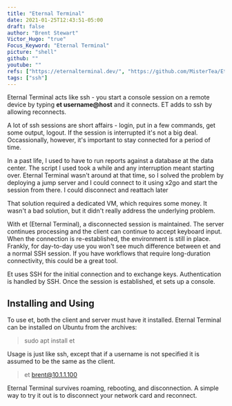 ```yaml
---
title: "Eternal Terminal"
date: 2021-01-25T12:43:51-05:00
draft: false
author: "Brent Stewart"
Victor_Hugo: "true"
Focus_Keyword: "Eternal Terminal"
picture: "shell"
github: ""
youtube: ""
refs: ["https://eternalterminal.dev/", "https://github.com/MisterTea/EternalTerminal"]
tags: ["ssh"]
---
```

Eternal Terminal acts like ssh - you start a console session on a remote device by typing __et username@host__ and it connects.  ET adds to ssh by allowing reconnects.

A lot of ssh sessions are short affairs - login, put in a few commands, get some output, logout.  If the session is interrupted it's not a big deal.  Occassionally, however, it's important to stay connected for a period of time.

In a past life, I used to have to run reports against a database at the data center.  The script I used took a while and any interruption meant starting over.  Eternal Terminal wasn't around at that time, so I solved the problem by deploying a jump server and I could connect to it using x2go and start the session from there.  I could disconnect and reattach later

That solution required a dedicated VM, which requires some money.  It wasn't a bad solution, but it didn't really address the underlying problem.

With et (Eternal Terminal), a disconnected session is maintained.  The server continues processing and the client can continue to accept keyboard input.  When the connection is re-established, the environment is still in place.  Frankly, for day-to-day use you won't see much difference between et and a normal SSH session.  If you have workflows that require long-duration connectivity, this could be a great tool.

Et uses SSH for the initial connection and to exchange keys.  Authentication is handled by SSH.  Once the session is established, et sets up a console.

## Installing and Using

To use et, both the client and server must have it installed.  Eternal Terminal can be installed on Ubuntu from the archives:
> sudo apt install et

Usage is just like ssh, except that if a username is not specified it is assumed to be the same as the client.
> et brent@10.1.1.100

Eternal Terminal survives roaming, rebooting, and disconnection.  A simple way to try it out is to disconnect your network card and reconnect.